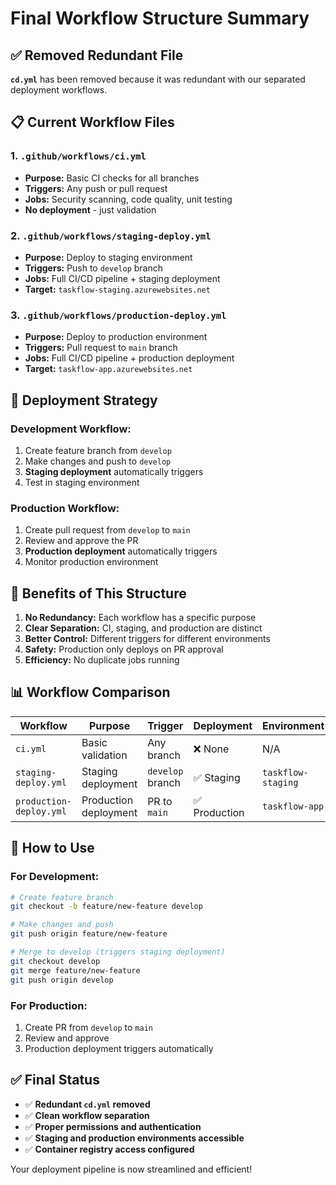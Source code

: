 # Final Workflow Structure Summary

## ✅ **Removed Redundant File**

**`cd.yml`** has been removed because it was redundant with our separated deployment workflows.

## 📋 **Current Workflow Files**

### **1. `.github/workflows/ci.yml`**
- **Purpose:** Basic CI checks for all branches
- **Triggers:** Any push or pull request
- **Jobs:** Security scanning, code quality, unit testing
- **No deployment** - just validation

### **2. `.github/workflows/staging-deploy.yml`**
- **Purpose:** Deploy to staging environment
- **Triggers:** Push to `develop` branch
- **Jobs:** Full CI/CD pipeline + staging deployment
- **Target:** `taskflow-staging.azurewebsites.net`

### **3. `.github/workflows/production-deploy.yml`**
- **Purpose:** Deploy to production environment
- **Triggers:** Pull request to `main` branch
- **Jobs:** Full CI/CD pipeline + production deployment
- **Target:** `taskflow-app.azurewebsites.net`

## 🎯 **Deployment Strategy**

### **Development Workflow:**
1. Create feature branch from `develop`
2. Make changes and push to `develop`
3. **Staging deployment** automatically triggers
4. Test in staging environment

### **Production Workflow:**
1. Create pull request from `develop` to `main`
2. Review and approve the PR
3. **Production deployment** automatically triggers
4. Monitor production environment

## 🔧 **Benefits of This Structure**

1. **No Redundancy:** Each workflow has a specific purpose
2. **Clear Separation:** CI, staging, and production are distinct
3. **Better Control:** Different triggers for different environments
4. **Safety:** Production only deploys on PR approval
5. **Efficiency:** No duplicate jobs running

## 📊 **Workflow Comparison**

| Workflow | Purpose | Trigger | Deployment | Environment |
|----------|---------|---------|------------|-------------|
| `ci.yml` | Basic validation | Any branch | ❌ None | N/A |
| `staging-deploy.yml` | Staging deployment | `develop` branch | ✅ Staging | `taskflow-staging` |
| `production-deploy.yml` | Production deployment | PR to `main` | ✅ Production | `taskflow-app` |

## 🚀 **How to Use**

### **For Development:**
```bash
# Create feature branch
git checkout -b feature/new-feature develop

# Make changes and push
git push origin feature/new-feature

# Merge to develop (triggers staging deployment)
git checkout develop
git merge feature/new-feature
git push origin develop
```

### **For Production:**
1. Create PR from `develop` to `main`
2. Review and approve
3. Production deployment triggers automatically

## ✅ **Final Status**

- ✅ **Redundant `cd.yml` removed**
- ✅ **Clean workflow separation**
- ✅ **Proper permissions and authentication**
- ✅ **Staging and production environments accessible**
- ✅ **Container registry access configured**

Your deployment pipeline is now streamlined and efficient! 